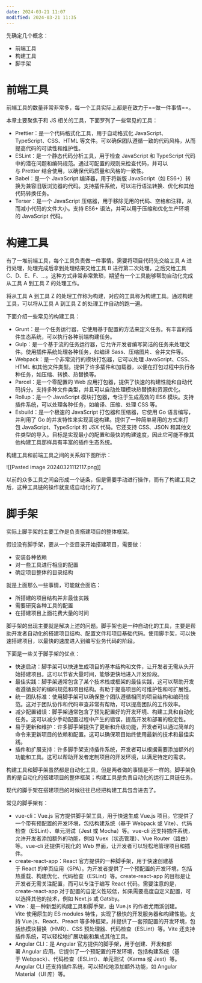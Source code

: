 ```yaml
---
date: 2024-03-21 11:07
modified: 2024-03-21 11:35
---
```


先确定几个概念：

- 前端工具
- 构建工具
- 脚手架

# 前端工具

前端工具的数量非常非常多，每一个工具实际上都是在致力于==做一件事情==。

本章主要聚焦于和 JS 相关的工具，下面罗列了一些常见的工具：

- Prettier：是一个代码格式化工具，用于自动格式化 JavaScript、TypeScript、CSS、HTML 等文件。可以确保团队遵循一致的代码风格，从而提高代码的可读性和维护性。
- ESLint：是一个静态代码分析工具，用于检查 JavaScript 和 TypeScript 代码中的潜在问题和编码规范。通过可配置的规则来检查代码，并可以与 Prettier 结合使用，以确保代码质量和风格的一致性。
- Babel：是一个 JavaScript 编译器，用于将新版 JavaScript（如 ES6+）转换为兼容旧版浏览器的代码。支持插件系统，可以进行语法转换、优化和其他代码转换任务。
- Terser：是一个 JavaScript 压缩器，用于移除无用的代码、空格和注释，从而减小代码的文件大小。支持 ES6+ 语法，并可以用于压缩和优化生产环境的 JavaScript 代码。

# 构建工具

有了一堆前端工具，每个工具负责做一件事情。需要将项目代码先交给工具 A 进行处理，处理完成后拿到处理结果交给工具 B 进行第二次处理，之后交给工具 C、D、E、F、...。这种方式非常非常繁琐，期望有一个工具能够帮助自动化完成从工具 A 到工具 Z 的处理工作。

将从工具 A 到工具 Z 的处理工作称为构建，对应的工具称为构建工具。通过构建工具，可以将从工具 A 到工具 Z 的处理工作自动的跑一遍。

下面介绍一些常见的构建工具：

- Grunt：是一个任务运行器，它使用基于配置的方法来定义任务。有丰富的插件生态系统，可以执行各种前端构建任务。
- Gulp：是一个基于流的任务运行器，它允许开发者编写简洁的任务来处理文件。使用插件系统处理各种任务，如编译 Sass、压缩图片、合并文件等。
- Webpack：是一个非常流行的模块打包器，它可以处理 JavaScript、CSS、HTML 和其他文件类型。提供了许多插件和加载器，以便在打包过程中执行各种任务，如压缩、转换、热替换等。
- Parcel：是一个零配置的 Web 应用打包器，提供了快速的构建性能和自动代码拆分。支持多种文件类型，并且可以自动处理模块热替换和资源优化。
- Rollup：是一个 JavaScript 模块打包器，专注于生成高效的 ES6 模块。支持插件系统，可以处理各种任务，如编译、压缩、处理 CSS 等。
- Esbuild：是一个极速的 JavaScript 打包器和压缩器，它使用 Go 语言编写，并利用了 Go 的并发特性来实现高速构建。提供了一种简单易用的方式来打包 JavaScript、TypeScript 和 JSX 代码。它还支持 CSS、JSON 和其他文件类型的导入。目标是实现最小的配置和最快的构建速度，因此它可能不像其他构建工具那样具有丰富的插件生态系统。

构建工具和前端工具之间的关系如下图所示：

![[Pasted image 20240321112117.png]]

以前的众多工具之间会形成一个链条，但是需要手动进行操作，而有了构建工具之后，这种工具链的操作就变成自动化的了。

# 脚手架

实际上脚手架的主要工作是负责搭建项目的整体框架。

假设没有脚手架，要从一个空目录开始搭建项目，需要做：

- 安装各种依赖
- 对一些工具进行相应的配置
- 确定项目整体的目录结构

就是上面那么一些事情，可能就会面临：

- 所搭建的项目结构并非最佳实践
- 需要研究各种工具的配置
- 在搭建项目上面花费大量的时间

脚手架的出现主要就是解决上述的问题。脚手架也是一种自动化的工具，主要是帮助开发者自动化的搭建项目结构、配置文件和项目基础代码。使用脚手架，可以快速搭建项目，以最快的速度进入到编写业务代码的阶段。

下面是一些关于脚手架的优点：

- 快速启动：脚手架可以快速生成项目的基本结构和文件，让开发者无需从头开始搭建项目。这可以节省大量时间，能够更快地进入开发阶段。
- 最佳实践：脚手架通常包含了某个技术栈或框架的最佳实践，这可以帮助开发者遵循良好的编码规范和项目结构。有助于提高项目的可维护性和可扩展性。
- 统一团队标准：使用脚手架可以确保整个团队遵循相同的项目结构和编码规范。这对于团队协作和代码审查非常有帮助，可以提高团队的工作效率。
- 减少配置错误：脚手架通常包含了预先配置好的开发环境、构建工具和自动化任务。这可以减少手动配置过程中产生的错误，提高开发和部署的稳定性。
- 易于更新和维护：许多脚手架提供了更新和升级功能，开发者可以通过简单的命令来更新项目的依赖和配置。这可以确保项目始终使用最新的技术和最佳实践。
- 插件和扩展支持：许多脚手架支持插件系统，开发者可以根据需要添加额外的功能和工具。这可以帮助开发者定制项目的开发环境，以满足特定的需求。

构建工具和脚手架虽然都是自动化工具，但是两者做的事情是不一样的。脚手架负责的是自动化的搭建项目的整体框架；构建工具是负责自动化的运行工具链任务。

现代的脚手架在搭建项目的时候往往已经把构建工具包含进去了。

常见的脚手架有：

- vue-cli：Vue.js 官方提供脚手架工具，用于快速生成 Vue.js 项目。它提供了一个带有预配置的开发环境，包括构建系统（基于 Webpack 或 Vite）、代码检查（ESLint）、单元测试（Jest 或 Mocha）等。vue-cli 还支持插件系统，允许开发者添加额外的功能，例如 Vuex（状态管理）、Vue Router（路由）等。vue-cli 还提供可视化的 Web 界面，让开发者可以轻松地管理项目和插件。
- create-react-app：React 官方提供的一种脚手架，用于快速创建基于 React 的单页应用（SPA）。为开发者提供了一个预配置的开发环境，包括热重载、构建优化、代码检查（ESLint）等。create-react-app 的目标是让开发者无需关注配置，而可以专注于编写 React 代码。需要注意的是，create-react-app 对于配置的自定义性较低，如果需要高度自定义配置，可以选择其他的技术，例如 Next.js 或 Gatsby。
- Vite：是一种新型的构建工具和脚手架，由 Vue.js 的作者尤雨溪创建。Vite 使用原生的 ES modules 特性，实现了极快的开发服务器和构建性能。支持 Vue.js、React、Preact 等多种框架，并提供了一套预配置的开发环境，包括热模块替换（HMR）、CSS 预处理器、代码检查（ESLint）等。Vite 还支持插件系统，可以轻松地扩展功能和集成其他工具。
- Angular CLI：是 Angular 官方提供的脚手架，用于创建、开发和部署 Angular 应用。它提供了一个预配置的开发环境，包括构建系统（基于 Webpack）、代码检查（ESLint）、单元测试（Karma 或 Jest）等。Angular CLI 还支持插件系统，可以轻松地添加额外功能，如 Angular Material（UI 库）等。
